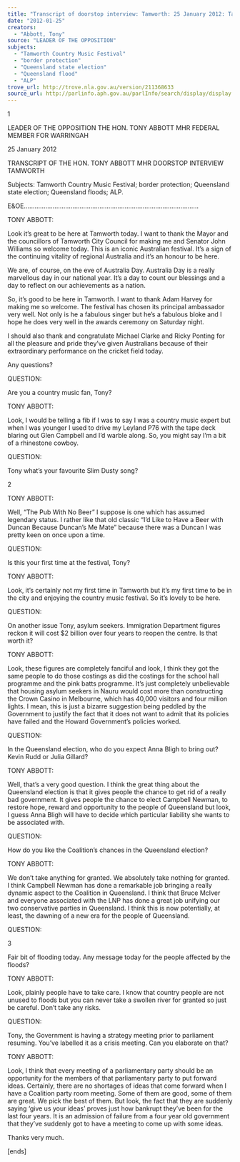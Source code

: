 ```yaml
---
title: "Transcript of doorstop interview: Tamworth: 25 January 2012: Tamworth Country Music Festival; border protection; Queensland state election; Queensland flood; ALP"
date: "2012-01-25"
creators:
  - "Abbott, Tony"
source: "LEADER OF THE OPPOSITION"
subjects:
  - "Tamworth Country Music Festival"
  - "border protection"
  - "Queensland state election"
  - "Queensland flood"
  - "ALP"
trove_url: http://trove.nla.gov.au/version/211368633
source_url: http://parlinfo.aph.gov.au/parlInfo/search/display/display.w3p;query=Id%3A%22media/pressrel/1373441%22
---
```


 1 

 

 

 

 

 LEADER OF THE OPPOSITION  THE HON. TONY ABBOTT MHR  FEDERAL MEMBER FOR WARRINGAH   

 25 January 2012   

 TRANSCRIPT OF THE HON. TONY ABBOTT MHR   DOORSTOP INTERVIEW  TAMWORTH    

 Subjects: Tamworth Country Music Festival; border protection; Queensland state election; Queensland  floods; ALP.   

 E&OE……………………….……………………………………………………………   

 TONY ABBOTT:   

 Look it’s great to be here at Tamworth today. I want to thank the Mayor and the councillors of Tamworth  City Council for making me and Senator John Williams so welcome today. This is an iconic Australian  festival. It’s a sign of the continuing vitality of regional Australia and it’s an honour to be here.    

 We are, of course, on the eve of Australia Day. Australia Day is a really marvellous day in our national year.  It’s a day to count our blessings and a day to reflect on our achievements as a nation.    

 So, it’s good to be here in Tamworth. I want to thank Adam Harvey for making me so welcome. The festival  has chosen its principal ambassador very well. Not only is he a fabulous singer but he’s a fabulous bloke and  I hope he does very well in the awards ceremony on Saturday night.    

 I should also thank and congratulate Michael Clarke and Ricky Ponting for all the pleasure and pride they’ve  given Australians because of their extraordinary performance on the cricket field today.    

 Any questions?    

 QUESTION:    

 Are you a country music fan, Tony?    

 TONY ABBOTT:    

 Look, I would be telling a fib if I was to say I was a country music expert but when I was younger I used to  drive my Leyland P76 with the tape deck blaring out Glen Campbell and I’d warble along. So, you might  say I’m a bit of a rhinestone cowboy.  

 

 QUESTION:    

 Tony what’s your favourite Slim Dusty song?  

 2 

 

 

 TONY ABBOTT:    

 Well, “The Pub With No Beer” I suppose is one which has assumed legendary status. I rather like that old  classic “I’d Like to Have a Beer with Duncan Because Duncan’s Me Mate” because there was a Duncan I  was pretty keen on once upon a time.    

 QUESTION:    

 Is this your first time at the festival, Tony?    

 TONY ABBOTT:    

 Look, it’s certainly not my first time in Tamworth but it’s my first time to be in the city and enjoying the  country music festival. So it’s lovely to be here.    

 QUESTION:    

 On another issue Tony, asylum seekers. Immigration Department figures reckon it will cost $2 billion over  four years to reopen the centre. Is that worth it?   

 TONY ABBOTT:    

 Look, these figures are completely fanciful and look, I think they got the same people to do those costings as  did the costings for the school hall programme and the pink batts programme. It’s just completely  unbelievable that housing asylum seekers in Nauru would cost more than constructing the Crown Casino in  Melbourne, which has 40,000 visitors and four million lights. I mean, this is just a bizarre suggestion being  peddled by the Government to justify the fact that it does not want to admit that its policies have failed and  the Howard Government’s policies worked.    

 QUESTION:    

 In the Queensland election, who do you expect Anna Bligh to bring out? Kevin Rudd or Julia Gillard?    

 TONY ABBOTT:    

 Well, that’s a very good question. I think the great thing about the Queensland election is that it gives people  the chance to get rid of a really bad government. It gives people the chance to elect Campbell Newman, to  restore hope, reward and opportunity to the people of Queensland but look, I guess Anna Bligh will have to  decide which particular liability she wants to be associated with.    

 QUESTION:    

 How do you like the Coalition’s chances in the Queensland election?    

 TONY ABBOTT:    

 We don’t take anything for granted. We absolutely take nothing for granted. I think Campbell Newman has  done a remarkable job bringing a really dynamic aspect to the Coalition in Queensland. I think that Bruce  McIver and everyone associated with the LNP has done a great job unifying our two conservative parties in  Queensland. I think this is now potentially, at least, the dawning of a new era for the people of Queensland.    

 QUESTION:    

 3 

 

 Fair bit of flooding today. Any message today for the people affected by the floods?    

 TONY ABBOTT:    

 Look, plainly people have to take care. I know that country people are not unused to floods but you can  never take a swollen river for granted so just be careful. Don’t take any risks.    

 QUESTION:    

 Tony, the Government is having a strategy meeting prior to parliament resuming. You’ve labelled it as a  crisis meeting. Can you elaborate on that?    

 TONY ABBOTT:    

 Look, I think that every meeting of a parliamentary party should be an opportunity for the members of that  parliamentary party to put forward ideas. Certainly, there are no shortages of ideas that come forward when I  have a Coalition party room meeting. Some of them are good, some of them are great. We pick the best of  them. But look, the fact that they are suddenly saying ‘give us your ideas’ proves just how bankrupt they’ve  been for the last four years. It is an admission of failure from a four year old government that they’ve  suddenly got to have a meeting to come up with some ideas.    

 Thanks very much.    

 [ends]   

